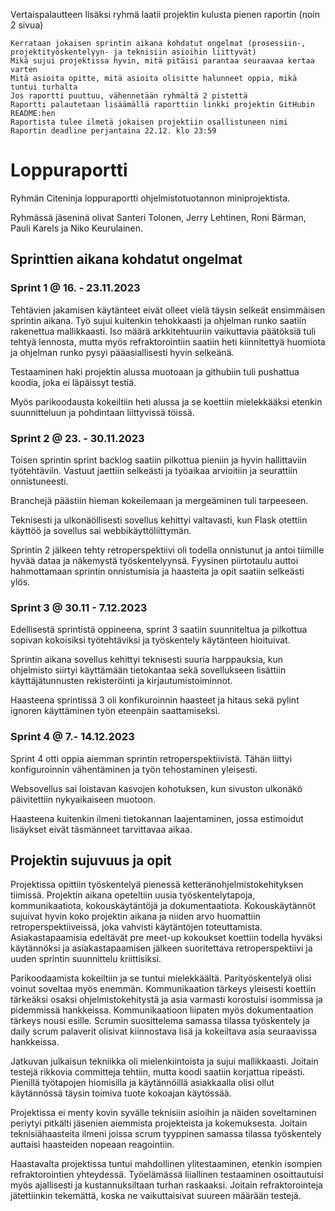 Vertaispalautteen lisäksi ryhmä laatii projektin kulusta pienen raportin (noin 2 sivua)

    Kerrataan jokaisen sprintin aikana kohdatut ongelmat (prosessiin-, projektityöskentelyyn- ja teknisiin asioihin liittyvät)
    Mikä sujui projektissa hyvin, mitä pitäisi parantaa seuraavaa kertaa varten
    Mitä asioita opitte, mitä asioita olisitte halunneet oppia, mikä tuntui turhalta
    Jos raportti puuttuu, vähennetään ryhmältä 2 pistettä
    Raportti palautetaan lisäämällä raporttiin linkki projektin GitHubin README:hen
    Raportista tulee ilmetä jokaisen projektiin osallistuneen nimi
    Raportin deadline perjantaina 22.12. klo 23:59

# Loppuraportti
Ryhmän Citeninja loppuraportti ohjelmistotuotannon miniprojektista.

Ryhmässä jäseninä olivat Santeri Tolonen, Jerry Lehtinen, Roni Bärman, Pauli Karels ja Niko Keurulainen.

## Sprinttien aikana kohdatut ongelmat
### Sprint 1 @ 16. - 23.11.2023
Tehtävien jakamisen käytänteet eivät olleet vielä täysin selkeät ensimmäisen sprintin aikana. Työ sujui kuitenkin tehokkaasti ja ohjelman runko saatiin rakenettua mallikkaasti. Iso määrä arkkitehtuuriin vaikuttavia päätöksiä tuli tehtyä lennosta, mutta myös refraktorointiin saatiin heti kiinnitettyä huomiota ja ohjelman runko pysyi pääasiallisesti hyvin selkeänä.

Testaaminen haki projektin alussa muotoaan ja githubiin tuli pushattua koodia, joka ei läpäissyt testiä.

Myös parikoodausta kokeiltiin heti alussa ja se koettiin mielekkääksi etenkin suunnitteluun ja pohdintaan liittyvissä töissä.

### Sprint 2 @ 23. - 30.11.2023
Toisen sprintin sprint backlog saatiin pilkottua pieniin ja hyvin hallittaviin työtehtäviin. Vastuut jaettiin selkeästi ja työaikaa arvioitiin ja seurattiin onnistuneesti.

Branchejä päästiin hieman kokeilemaan ja mergeäminen tuli tarpeeseen. 

Teknisesti ja ulkonäöllisesti sovellus kehittyi valtavasti, kun Flask otettiin käyttöö ja sovellus sai webbikäyttöliittymän.

Sprintin 2 jälkeen tehty retroperspektiivi oli todella onnistunut ja antoi tiimille hyvää dataa ja näkemystä työskentelyynsä. Fyysinen piirtotaulu auttoi hahmottamaan sprintin onnistumisia ja haasteita ja opit saatiin selkeästi ylös.

### Sprint 3 @ 30.11 - 7.12.2023
Edellisestä sprintistä oppineena, sprint 3 saatiin suunniteltua ja pilkottua sopivan kokoisiksi työtehtäviksi ja työskentely käytänteen hioituivat. 

Sprintin aikana sovellus kehittyi teknisesti suuria harppauksia, kun ohjelmisto siirtyi käyttämään tietokantaa sekä sovellukseen lisättiin käyttäjätunnusten rekisteröinti ja kirjautumistoiminnot.

Haasteena sprintissä 3 oli konfikuroinnin haasteet ja hitaus sekä pylint ignoren käyttäminen työn eteenpäin saattamiseksi.

### Sprint 4 @ 7.- 14.12.2023
Sprint 4 otti oppia aiemman sprintin retroperspektiivistä. Tähän liittyi konfiguroinnin vähentäminen ja työn tehostaminen yleisesti. 

Websovellus sai loistavan kasvojen kohotuksen, kun sivuston ulkonäkö päivitettiin nykyaikaiseen muotoon. 

Haasteena kuitenkin ilmeni tietokannan laajentaminen, jossa estimoidut lisäykset eivät täsmänneet tarvittavaa aikaa. 


## Projektin sujuvuus ja opit
Projektissa opittiin työskentelyä pienessä ketteränohjelmistokehityksen tiimissä. Projektin aikana opeteltiin uusia työskentelytapoja, kommunikaatiota, kokouskäytäntöjä ja dokumentaatiota. Kokouskäytännöt sujuivat hyvin koko projektin aikana ja niiden arvo huomattiin retroperspektiiveissä, joka vahvisti käytäntöjen toteuttamista. Asiakastapaamisia edeltävät pre meet-up kokoukset koettiin todella hyväksi käytännöksi ja asiakastapaamisen jälkeen suoritettava retroperspektiivi ja uuden sprintin suunnittelu kriittisiksi.

Parikoodaamista kokeiltiin ja se tuntui mielekkäältä. Parityöskentelyä olisi voinut soveltaa myös enemmän. Kommunikaation tärkeys yleisesti koettiin tärkeäksi osaksi ohjelmistokehitystä ja asia varmasti korostuisi isommissa ja pidemmissä hankkeissa. Kommunikaatioon liipaten myös dokumentaation tärkeys nousi esille. Scrumin suosittelema samassa tilassa työskentely ja daily scrum palaverit olisivat kiinnostava lisä ja kokeiltava asia seuraavissa hankkeissa.

Jatkuvan julkaisun tekniikka oli mielenkiintoista ja sujui mallikkaasti. Joitain testejä rikkovia committeja tehtiin, mutta koodi saatiin korjattua ripeästi. Pienillä työtapojen hiomisilla ja käytännöillä asiakkaalla olisi ollut käytännössä täysin toimiva tuote kokoajan käytössää.

Projektissa ei menty kovin syvälle teknisiin asioihin ja näiden soveltaminen periytyi pitkälti jäsenien aiemmista projekteista ja kokemuksesta. Joitain teknisiähaasteita ilmeni joissa scrum tyyppinen samassa tilassa työskentely auttaisi haasteiden nopeaan reagointiin.

Haastavalta projektissa tuntui mahdollinen ylitestaaminen, etenkin isompien refraktorointien yhteydessä. Työelämässä liiallinen testaaminen osoittautuisi myös ajallisesti ja kustannuksiltaan turhan raskaaksi. Joitain refraktorointeja jätettiinkin tekemättä, koska ne vaikuttaisivat suureen määrään testejä.
